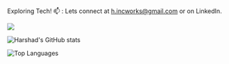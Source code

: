 Exploring Tech!
📫 : Lets connect at h.incworks@gmail.com or on LinkedIn.




![](https://komarev.com/ghpvc/?username=harry3201&color=yellow&abbreviated=true&label=SEEN+BY&style=plastic)

![Harshad's GitHub stats](https://github-readme-stats.vercel.app/api?username=harry3201&show_icons=true&theme=aura)

![Top Languages](https://github-readme-stats.vercel.app/api/top-langs/?username=harry3201&layout=compact)





<!---
harry3201/harry3201 is a ✨ special ✨ repository because its `README.md` (this file) appears on your GitHub profile.
You can click the Preview link to take a look at your changes.
--->
